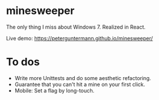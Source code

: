 # minesweeper
The only thing I miss about Windows 7. Realized in React.

Live demo: https://peterguntermann.github.io/minesweeper/

# To dos
+ Write more Unittests and do some aesthetic refactoring.
+ Guarantee that you can't hit a mine on your first click.
+ Mobile: Set a flag by long-touch. 

